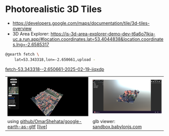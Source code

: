 # Photorealistic 3D Tiles

- https://developers.google.com/maps/documentation/tile/3d-tiles-overview
- 3D Area Explorer: https://js-3d-area-explorer-demo-dev-t6a6o7lkja-uc.a.run.app/#location.coordinates.lat=53.4044838&location.coordinates.lng=-2.6585317

```bash
@gearth fetch \
    lat=53.343318,lon=-2.650661,upload -
```


[fetch-53.343318--2.650661-2025-02-19-iiqxdp](https://kamangir-public.s3.ca-central-1.amazonaws.com/fetch-53.343318--2.650661-2025-02-19-iiqxdp.tar.gz)

| | |
|-|-|
| ![image](https://github.com/kamangir/assets/blob/main/roofAI/google_earth/google-earth-as-gltf.png?raw=true) | ![image](https://github.com/kamangir/assets/blob/main/roofAI/google_earth/glb-viewer.png?raw=true) |
| using [github/OmarShehata/google-earth-as-gltf](https://github.com/OmarShehata/google-earth-as-gltf/tree/main/simple-node-example) [[live](https://omarshehata.github.io/google-earth-as-gltf/)] | glb viewer: [sandbox.babylonjs.com](https://sandbox.babylonjs.com/) |

